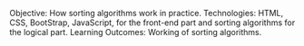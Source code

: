 Objective: How sorting algorithms work in practice.
Technologies: HTML, CSS, BootStrap, JavaScript, for the front-end part and sorting algorithms for the logical part.
Learning Outcomes: Working of sorting algorithms.
